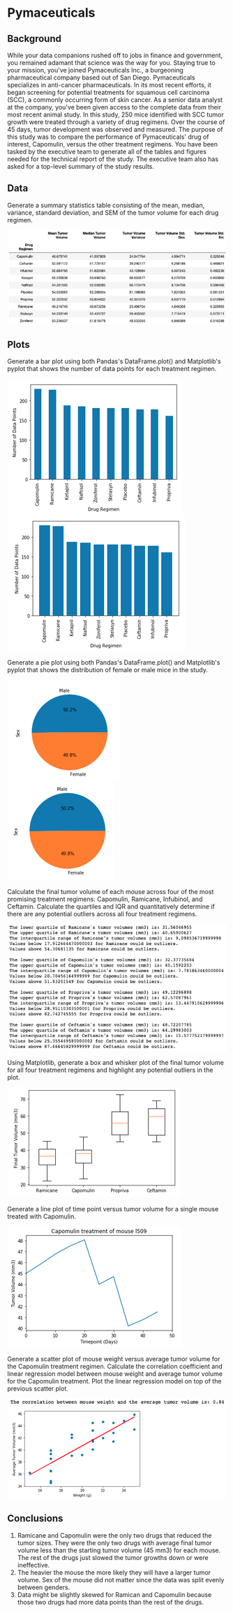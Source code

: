 # Pymaceuticals

## Background
While your data companions rushed off to jobs in finance and government, you remained adamant that science was the way for you. Staying true to your mission, you've joined Pymaceuticals Inc., a burgeoning pharmaceutical company based out of San Diego. Pymaceuticals specializes in anti-cancer pharmaceuticals. In its most recent efforts, it began screening for potential treatments for squamous cell carcinoma (SCC), a commonly occurring form of skin cancer.
As a senior data analyst at the company, you've been given access to the complete data from their most recent animal study. In this study, 250 mice identified with SCC tumor growth were treated through a variety of drug regimens. Over the course of 45 days, tumor development was observed and measured. The purpose of this study was to compare the performance of Pymaceuticals' drug of interest, Capomulin, versus the other treatment regimens. You have been tasked by the executive team to generate all of the tables and figures needed for the technical report of the study. The executive team also has asked for a top-level summary of the study results.

## Data
Generate a summary statistics table consisting of the mean, median, variance, standard deviation, and SEM of the tumor volume for each drug regimen.

<img src="images/summary_statistics.png">


## Plots
Generate a bar plot using both Pandas's DataFrame.plot() and Matplotlib's pyplot that shows the number of data points for each treatment regimen.

<img src="images/bar_plot_pandas.png"> <img src="images/bar_plot_pyplot.png">


Generate a pie plot using both Pandas's DataFrame.plot() and Matplotlib's pyplot that shows the distribution of female or male mice in the study.

<img src="images/pie_chart_pandas.png"> <img src="images/pie_chart_pyplot.png">


Calculate the final tumor volume of each mouse across four of the most promising treatment regimens: Capomulin, Ramicane, Infubinol, and Ceftamin. Calculate the quartiles and IQR and quantitatively determine if there are any potential outliers across all four treatment regimens.

<img src="images/quartiles_outliers.png">


Using Matplotlib, generate a box and whisker plot of the final tumor volume for all four treatment regimens and highlight any potential outliers in the plot.

<img src="images/boxplot.png">


Generate a line plot of time point versus tumor volume for a single mouse treated with Capomulin.

<img src="images/line_plot_capomulin.png">


Generate a scatter plot of mouse weight versus average tumor volume for the Capomulin treatment regimen. Calculate the correlation coefficient and linear regression model between mouse weight and average tumor volume for the Capomulin treatment. Plot the linear regression model on top of the previous scatter plot.

<img src="images/scatter_plot_capomulin.png">


## Conclusions
1) Ramicane and Capomulin were the only two drugs that reduced the tumor sizes. They were the only two drugs with average final tumor volume less than the starting tumor volume (45 mm3) for each mouse. The rest of the drugs just slowed the tumor growths down or were ineffective. 
2) The heavier the mouse the more likely they will have a larger tumor volume. Sex of the mouse did not matter since the data was split evenly between genders.
3) Data might be slightly skewed for Ramican and Capomulin because those two drugs had more data points than the rest of the drugs.
